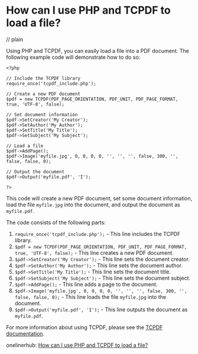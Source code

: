# How can I use PHP and TCPDF to load a file?
// plain

Using PHP and TCPDF, you can easily load a file into a PDF document. The following example code will demonstrate how to do so:

```
<?php

// Include the TCPDF library
require_once('tcpdf_include.php');

// Create a new PDF document
$pdf = new TCPDF(PDF_PAGE_ORIENTATION, PDF_UNIT, PDF_PAGE_FORMAT, true, 'UTF-8', false);

// Set document information
$pdf->SetCreator('My Creator');
$pdf->SetAuthor('My Author');
$pdf->SetTitle('My Title');
$pdf->SetSubject('My Subject');

// Load a file
$pdf->AddPage();
$pdf->Image('myfile.jpg', 0, 0, 0, 0, '', '', '', false, 300, '', false, false, 0);

// Output the document
$pdf->Output('myfile.pdf', 'I');

?>
```

This code will create a new PDF document, set some document information, load the file `myfile.jpg` into the document, and output the document as `myfile.pdf`.

The code consists of the following parts:

1. `require_once('tcpdf_include.php');` - This line includes the TCPDF library.
2. `$pdf = new TCPDF(PDF_PAGE_ORIENTATION, PDF_UNIT, PDF_PAGE_FORMAT, true, 'UTF-8', false);` - This line creates a new PDF document.
3. `$pdf->SetCreator('My Creator');` - This line sets the document creator.
4. `$pdf->SetAuthor('My Author');` - This line sets the document author.
5. `$pdf->SetTitle('My Title');` - This line sets the document title.
6. `$pdf->SetSubject('My Subject');` - This line sets the document subject.
7. `$pdf->AddPage();` - This line adds a page to the document.
8. `$pdf->Image('myfile.jpg', 0, 0, 0, 0, '', '', '', false, 300, '', false, false, 0);` - This line loads the file `myfile.jpg` into the document.
9. `$pdf->Output('myfile.pdf', 'I');` - This line outputs the document as `myfile.pdf`.

For more information about using TCPDF, please see the [TCPDF documentation](https://tcpdf.org/docs/).

onelinerhub: [How can I use PHP and TCPDF to load a file?](https://onelinerhub.com/php-tcpdf/how-can-i-use-php-and-tcpdf-to-load-a-file)